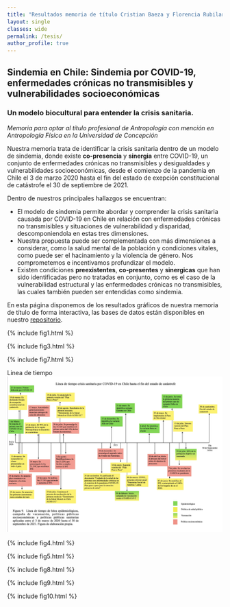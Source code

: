 ```yaml
---
title: "Resultados memoria de título Cristian Baeza y Florencia Rubilar"
layout: single
classes: wide
permalink: /tesis/
author_profile: true
---
```

## Sindemia en Chile: Sindemia por COVID-19, enfermedades crónicas no transmisibles y vulnerabilidades socioeconómicas
### Un modelo biocultural para entender la crisis sanitaria.  
_Memoria para optar al título profesional de Antropología con mención en Antropología Física en la Universidad de Concepción_   
  
  Nuestra memoria trata de identificar la crisis sanitaria dentro de un modelo de sindemia, donde existe **co-presencia** y **sinergia**  entre COVID-19, un conjunto de enfermedades crónicas no transmisibles y desigualdades y vulnerabilidades socioeconómicas, desde el comienzo de la pandemia en Chile el 3 de marzo 2020 hasta el fin del estado de exepción constitucional de catástrofe el 30 de septiembre de 2021.   

Dentro de nuestros principales hallazgos se encuentran:  
+ El modelo de   sindemia permite abordar y comprender la crisis sanitaria causada por COVID-19 en Chile en relación con enfermedades crónicas no transmisibles y situaciones de vulnerabilidad y disparidad, descomponiendola en estas tres dimensiones.  
 + Nuestra propuesta puede ser complementada con más dimensiones a considerar, como la salud mental de la población y condiciones vitales, como puede ser el hacinamiento y la violencia de género.  Nos comprometemos e incentivamos profundizar el modelo.  
+ Existen condiciones **preexistentes**,  **co-presentes** y **sinergicas** que han sido identificadas pero no tratadas en conjunto, como es el caso de la vulnerabilidad estructural y las enfermedades crónicas no transmisibles, las cuales también pueden ser entendidas como sindemia.  

En esta página disponemos de los resultados gráficos de nuestra memoria de título de forma interactiva, las bases de datos están disponibles en nuestro [repositorio](https://github.com/CBaezaT/Tesis-Baeza-Rubilar). 
  
{% include fig1.html %}  

{% include fig3.html %}  

{% include fig7.html %}  

Linea de tiempo  
![linea de tiempo](/assets/images/linea-corregida.jpg)  
  
{% include fig4.html %}  

{% include fig5.html %}  

{% include fig8.html %}  

{% include fig9.html %}  

{% include fig10.html %}  